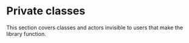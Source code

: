 # Private classes

This section covers classes and actors invisible to users that make the
library function.
